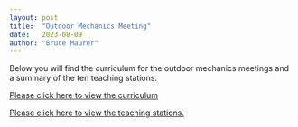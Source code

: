 ```yaml
---
layout: post
title:  "Outdoor Mechanics Meeting"
date:   2023-08-09
author: "Bruce Maurer"
---
```


Below you will find the curriculum for the outdoor mechanics meetings and a summary of the ten teaching stations.

[Please click here to view the
curriculum](https://storage.googleapis.com/ohsaa-websites/bulletins/2023/Outdoor%20Mechanics%20Meeting%20%E2%80%93%20Teaching%20Stations.pdf)

[Please click here to view the teaching
stations.](https://storage.googleapis.com/ohsaa-websites/bulletins/2023/10-teaching-stations.pdf)
